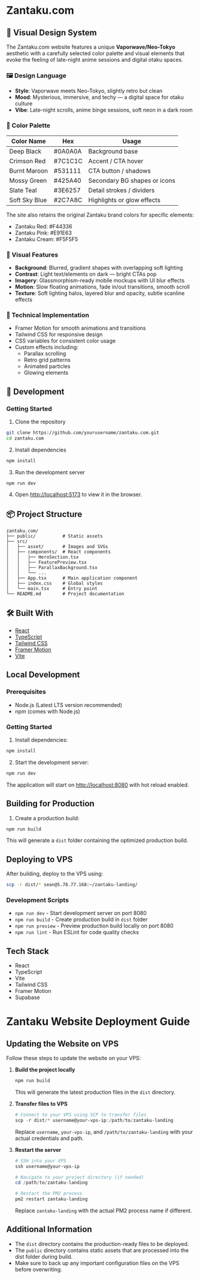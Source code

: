 # Zantaku.com

## 🎨 Visual Design System

The Zantaku.com website features a unique **Vaporwave/Neo-Tokyo** aesthetic with a carefully selected color palette and visual elements that evoke the feeling of late-night anime sessions and digital otaku spaces.

### 🖼️ Design Language

- **Style**: Vaporwave meets Neo-Tokyo, slightly retro but clean
- **Mood**: Mysterious, immersive, and techy — a digital space for otaku culture
- **Vibe**: Late-night scrolls, anime binge sessions, soft neon in a dark room

### 🎨 Color Palette

| Color Name    | Hex     | Usage                        |
|---------------|---------|------------------------------|
| Deep Black    | #0A0A0A | Background base              |
| Crimson Red   | #7C1C1C | Accent / CTA hover           |
| Burnt Maroon  | #531111 | CTA button / shadows         |
| Mossy Green   | #425A40 | Secondary BG shapes or icons |
| Slate Teal    | #3E6257 | Detail strokes / dividers    |
| Soft Sky Blue | #2C7A8C | Highlights or glow effects   |

The site also retains the original Zantaku brand colors for specific elements:
- Zantaku Red: #F44336
- Zantaku Pink: #E91E63
- Zantaku Cream: #F5F5F5

### 🧪 Visual Features

- **Background**: Blurred, gradient shapes with overlapping soft lighting
- **Contrast**: Light text/elements on dark — bright CTAs pop
- **Imagery**: Glassmorphism-ready mobile mockups with UI blur effects
- **Motion**: Slow floating animations, fade in/out transitions, smooth scroll
- **Texture**: Soft lighting halos, layered blur and opacity, subtle scanline effects

### 🧰 Technical Implementation

- Framer Motion for smooth animations and transitions
- Tailwind CSS for responsive design
- CSS variables for consistent color usage
- Custom effects including:
  - Parallax scrolling
  - Retro grid patterns
  - Animated particles
  - Glowing elements

## 🚀 Development

### Getting Started

1. Clone the repository
```bash
git clone https://github.com/yourusername/zantaku.com.git
cd zantaku.com
```

2. Install dependencies
```bash
npm install
```

3. Run the development server
```bash
npm run dev
```

4. Open [http://localhost:5173](http://localhost:5173) to view it in the browser.

## 📦 Project Structure

```
zantaku.com/
├── public/          # Static assets
├── src/
│   ├── asset/       # Images and SVGs
│   ├── components/  # React components
│   │   ├── HeroSection.tsx
│   │   ├── FeaturePreview.tsx
│   │   ├── ParallaxBackground.tsx
│   │   └── ...
│   ├── App.tsx      # Main application component
│   ├── index.css    # Global styles
│   └── main.tsx     # Entry point
└── README.md        # Project documentation
```

## 🛠 Built With

- [React](https://reactjs.org/)
- [TypeScript](https://www.typescriptlang.org/)
- [Tailwind CSS](https://tailwindcss.com/)
- [Framer Motion](https://www.framer.com/motion/)
- [Vite](https://vitejs.dev/)

## Local Development

### Prerequisites
- Node.js (Latest LTS version recommended)
- npm (comes with Node.js)

### Getting Started

1. Install dependencies:
```bash
npm install
```

2. Start the development server:
```bash
npm run dev
```

The application will start on [http://localhost:8080](http://localhost:8080) with hot reload enabled.

## Building for Production

1. Create a production build:
```bash
npm run build
```

This will generate a `dist` folder containing the optimized production build.

## Deploying to VPS

After building, deploy to the VPS using:
```bash
scp -r dist/* sean@5.78.77.168:~/zantaku-landing/
```

### Development Scripts

- `npm run dev` - Start development server on port 8080
- `npm run build` - Create production build in `dist` folder
- `npm run preview` - Preview production build locally on port 8080
- `npm run lint` - Run ESLint for code quality checks

## Tech Stack

- React
- TypeScript
- Vite
- Tailwind CSS
- Framer Motion
- Supabase 

# Zantaku Website Deployment Guide

## Updating the Website on VPS

Follow these steps to update the website on your VPS:

1. **Build the project locally**
   ```powershell
   npm run build
   ```
   This will generate the latest production files in the `dist` directory.

2. **Transfer files to VPS**
   ```powershell
   # Connect to your VPS using SCP to transfer files
   scp -r dist/* username@your-vps-ip:/path/to/zantaku-landing
   ```
   Replace `username`, `your-vps-ip`, and `/path/to/zantaku-landing` with your actual credentials and path.

3. **Restart the server**
   ```powershell
   # SSH into your VPS
   ssh username@your-vps-ip

   # Navigate to your project directory (if needed)
   cd /path/to/zantaku-landing

   # Restart the PM2 process
   pm2 restart zantaku-landing
   ```
   Replace `zantaku-landing` with the actual PM2 process name if different.

## Additional Information

- The `dist` directory contains the production-ready files to be deployed.
- The `public` directory contains static assets that are processed into the dist folder during build.
- Make sure to back up any important configuration files on the VPS before overwriting. 